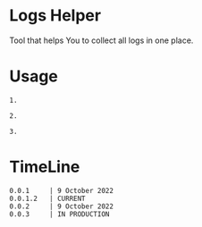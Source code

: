 # Logs Helper

Tool that helps You to collect all logs in one place.

# Usage

    1.

    2.

    3.
    
# TimeLine

    0.0.1     | 9 October 2022
    0.0.1.2   | CURRENT
    0.0.2     | 9 October 2022
    0.0.3     | IN PRODUCTION
